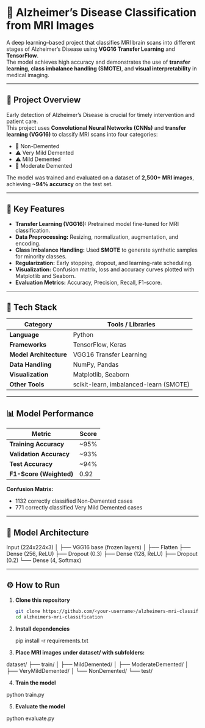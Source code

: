 # 🧠 Alzheimer’s Disease Classification from MRI Images

A deep learning–based project that classifies MRI brain scans into different stages of Alzheimer’s Disease using **VGG16 Transfer Learning** and **TensorFlow**.  
The model achieves high accuracy and demonstrates the use of **transfer learning**, **class imbalance handling (SMOTE)**, and **visual interpretability** in medical imaging.

---

## 📘 Project Overview

Early detection of Alzheimer’s Disease is crucial for timely intervention and patient care.  
This project uses **Convolutional Neural Networks (CNNs)** and **transfer learning (VGG16)** to classify MRI scans into four categories:

- 🧩 Non-Demented  
- ⚠️ Very Mild Demented  
- ⚠️ Mild Demented  
- 🚨 Moderate Demented

The model was trained and evaluated on a dataset of **2,500+ MRI images**, achieving **~94% accuracy** on the test set.

---

## 🚀 Key Features

- **Transfer Learning (VGG16):** Pretrained model fine-tuned for MRI classification.
- **Data Preprocessing:** Resizing, normalization, augmentation, and encoding.
- **Class Imbalance Handling:** Used **SMOTE** to generate synthetic samples for minority classes.
- **Regularization:** Early stopping, dropout, and learning-rate scheduling.
- **Visualization:** Confusion matrix, loss and accuracy curves plotted with Matplotlib and Seaborn.
- **Evaluation Metrics:** Accuracy, Precision, Recall, F1-score.

---

## 🧩 Tech Stack

| Category | Tools / Libraries |
|-----------|-------------------|
| **Language** | Python |
| **Frameworks** | TensorFlow, Keras |
| **Model Architecture** | VGG16 Transfer Learning |
| **Data Handling** | NumPy, Pandas |
| **Visualization** | Matplotlib, Seaborn |
| **Other Tools** | scikit-learn, imbalanced-learn (SMOTE) |

---

## 📊 Model Performance

| Metric | Score |
|--------|--------|
| **Training Accuracy** | ~95% |
| **Validation Accuracy** | ~93% |
| **Test Accuracy** | ~94% |
| **F1-Score (Weighted)** | 0.92 |

**Confusion Matrix:**  
- 1132 correctly classified Non-Demented cases  
- 771 correctly classified Very Mild Demented cases

---

## 🧠 Model Architecture

Input (224x224x3)
│
├── VGG16 base (frozen layers)
│
├── Flatten
├── Dense (256, ReLU)
├── Dropout (0.3)
├── Dense (128, ReLU)
├── Dropout (0.2)
└── Dense (4, Softmax)

---

## ⚙️ How to Run

1. **Clone this repository**
   ```bash
   git clone https://github.com/<your-username>/alzheimers-mri-classification.git
   cd alzheimers-mri-classification

2. **Install dependencies**

   pip install -r requirements.txt   

3. **Place MRI images under dataset/ with subfolders:**

dataset/
  ├── train/
  │   ├── MildDemented/
  │   ├── ModerateDemented/
  │   ├── VeryMildDemented/
  │   └── NonDemented/
  └── test/

4. **Train the model**

python train.py

5. **Evaluate the model**

python evaluate.py
  
